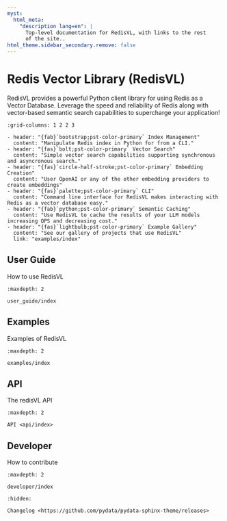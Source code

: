```yaml
---
myst:
  html_meta:
    "description lang=en": |
      Top-level documentation for RedisVL, with links to the rest
      of the site..
html_theme.sidebar_secondary.remove: false
---
```


# Redis Vector Library (RedisVL)

RedisVL provides a powerful Python client library for using Redis as a Vector Database.
Leverage the speed and reliability of Redis along with vector-based semantic search capabilities
to supercharge your application!

```{gallery-grid}
:grid-columns: 1 2 2 3

- header: "{fab}`bootstrap;pst-color-primary` Index Management"
  content: "Manipulate Redis index in Python for from a CLI."
- header: "{fas}`bolt;pst-color-primary` Vector Search"
  content: "Simple vector search capabilities supporting synchronous and asyncronous search."
- header: "{fas}`circle-half-stroke;pst-color-primary` Embedding Creation"
  content: "User OpenAI or any of the other embedding providers to create embeddings"
- header: "{fas}`palette;pst-color-primary` CLI"
  content: "Command line interface for RedisVL makes interacting with Redis as a vector database easy."
- header: "{fab}`python;pst-color-primary` Semantic Caching"
  content: "Use RedisVL to cache the results of your LLM models increasing QPS and decreasing cost."
- header: "{fas}`lightbulb;pst-color-primary` Example Gallery"
  content: "See our gallery of projects that use RedisVL"
  link: "examples/index"
```



## User Guide

How to use RedisVL

```{toctree}
:maxdepth: 2

user_guide/index
```


## Examples

Examples of RedisVL

```{toctree}
:maxdepth: 2

examples/index
```


## API

The redisVL API

```{toctree}
:maxdepth: 2

API <api/index>
```

## Developer

How to contribute

```{toctree}
:maxdepth: 2

developer/index
```


```{toctree}
:hidden:

Changelog <https://github.com/pydata/pydata-sphinx-theme/releases>
```